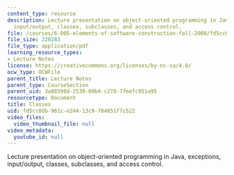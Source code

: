 ```yaml
---
content_type: resource
description: Lecture presentation on object-oriented programming in Java, exceptions,
  input/output, classes, subclasses, and access control.
file: /courses/6-005-elements-of-software-construction-fall-2008/fd5cc0db961ce24413c9704851f7c522_MIT6_005f08_lec02.pdf
file_size: 220283
file_type: application/pdf
learning_resource_types:
- Lecture Notes
license: https://creativecommons.org/licenses/by-nc-sa/4.0/
ocw_type: OCWFile
parent_title: Lecture Notes
parent_type: CourseSection
parent_uid: 3a88398d-2539-09b4-c278-7feefc951a95
resourcetype: Document
title: Classes
uid: fd5cc0db-961c-e244-13c9-704851f7c522
video_files:
  video_thumbnail_file: null
video_metadata:
  youtube_id: null
---
```

Lecture presentation on object-oriented programming in Java, exceptions, input/output, classes, subclasses, and access control.